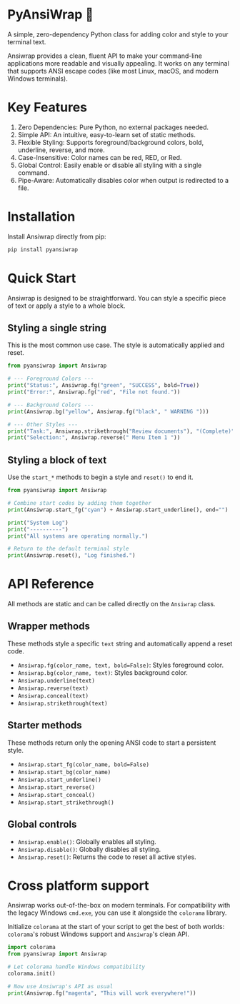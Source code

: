 # PyAnsiWrap 🎨
A simple, zero-dependency Python class for adding color and style to your terminal text.

Ansiwrap provides a clean, fluent API to make your command-line applications more readable and visually appealing. It works on any terminal that supports ANSI escape codes (like most Linux, macOS, and modern Windows terminals).

# Key Features
1. Zero Dependencies: Pure Python, no external packages needed.
2. Simple API: An intuitive, easy-to-learn set of static methods.
3. Flexible Styling: Supports foreground/background colors, bold, underline, reverse, and more.
4. Case-Insensitive: Color names can be red, RED, or Red.
5. Global Control: Easily enable or disable all styling with a single command.
6. Pipe-Aware: Automatically disables color when output is redirected to a file.

# Installation
Install Ansiwrap directly from pip:
```Bash
pip install pyansiwrap
```

# Quick Start
Ansiwrap is designed to be straightforward. You can style a specific piece of text or apply a style to a whole block.

## Styling a single string
This is the most common use case. The style is automatically applied and reset.
```Python
from pyansiwrap import Ansiwrap

# --- Foreground Colors ---
print("Status:", Ansiwrap.fg("green", "SUCCESS", bold=True))
print("Error:", Ansiwrap.fg("red", "File not found."))

# --- Background Colors ---
print(Ansiwrap.bg("yellow", Ansiwrap.fg("black", " WARNING ")))

# --- Other Styles ---
print("Task:", Ansiwrap.strikethrough("Review documents"), "(Complete)")
print("Selection:", Ansiwrap.reverse(" Menu Item 1 "))
```

## Styling a block of text
Use the ```start_*``` methods to begin a style and ```reset()``` to end it.
```Python
from pyansiwrap import Ansiwrap

# Combine start codes by adding them together
print(Ansiwrap.start_fg("cyan") + Ansiwrap.start_underline(), end="")

print("System Log")
print("----------")
print("All systems are operating normally.")

# Return to the default terminal style
print(Ansiwrap.reset(), "Log finished.")
```
# API Reference
All methods are static and can be called directly on the ```Ansiwrap``` class.

## Wrapper methods
These methods style a specific ```text``` string and automatically append a reset code.

- ```Ansiwrap.fg(color_name, text, bold=False)```: Styles foreground color.
- ```Ansiwrap.bg(color_name, text)```: Styles background color.
- ```Ansiwrap.underline(text)```
- ```Ansiwrap.reverse(text)```
- ```Ansiwrap.conceal(text)```
- ```Ansiwrap.strikethrough(text)```

## Starter methods
These methods return only the opening ANSI code to start a persistent style.

- ```Ansiwrap.start_fg(color_name, bold=False)```
- ```Ansiwrap.start_bg(color_name)```
- ```Ansiwrap.start_underline()```
- ```Ansiwrap.start_reverse()```
- ```Ansiwrap.start_conceal()```
- ```Ansiwrap.start_strikethrough()```

## Global controls
- ```Ansiwrap.enable()```: Globally enables all styling.
- ```Ansiwrap.disable()```: Globally disables all styling.
- ```Ansiwrap.reset()```: Returns the code to reset all active styles.

# Cross platform support
Ansiwrap works out-of-the-box on modern terminals. For compatibility with the legacy Windows ```cmd.exe```, you can use it alongside the ```colorama``` library.

Initialize ```colorama``` at the start of your script to get the best of both worlds: ```colorama```'s robust Windows support and ```Ansiwrap```'s clean API.

```Python
import colorama
from pyansiwrap import Ansiwrap

# Let colorama handle Windows compatibility
colorama.init()

# Now use Ansiwrap's API as usual
print(Ansiwrap.fg("magenta", "This will work everywhere!"))
```
